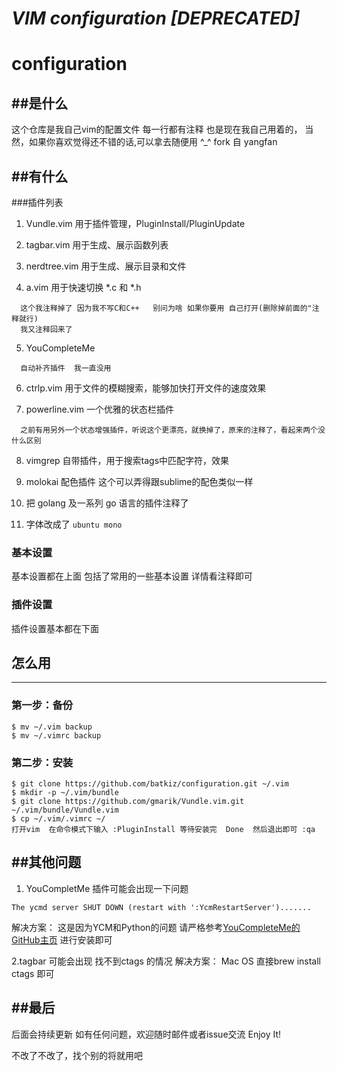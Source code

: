 # *VIM configuration [DEPRECATED]*  

# configuration
##是什么
----
这个仓库是我自己vim的配置文件 每一行都有注释 也是现在我自己用着的， 当然，如果你喜欢觉得还不错的话,可以拿去随便用 ^_^
fork 自 yangfan

##有什么
----
###插件列表

1. Vundle.vim 用于插件管理，PluginInstall/PluginUpdate

2. tagbar.vim 用于生成、展示函数列表

3. nerdtree.vim 用于生成、展示目录和文件

4. a.vim 用于快速切换 *.c 和 *.h  
```
  这个我注释掉了 因为我不写C和C++   别问为啥 如果你要用 自己打开(删除掉前面的"注释就行)
  我又注释回来了
```
5. YouCompleteMe   
```
  自动补齐插件  我一直没用
 ```
6. ctrlp.vim 用于文件的模糊搜索，能够加快打开文件的速度效果

7. powerline.vim 一个优雅的状态栏插件 
```
  之前有用另外一个状态增强插件，听说这个更漂亮，就换掉了，原来的注释了，看起来两个没什么区别
```

8. vimgrep 自带插件，用于搜索tags中匹配字符，效果

9. molokai 配色插件 这个可以弄得跟sublime的配色类似一样

10. 把 golang 及一系列 go 语言的插件注释了

11. 字体改成了 `ubuntu mono`

### 基本设置

基本设置都在上面 包括了常用的一些基本设置  详情看注释即可

### 插件设置

插件设置基本都在下面 

## 怎么用
-----
### 第一步：备份
```
$ mv ~/.vim backup
$ mv ~/.vimrc backup
```
### 第二步：安装
```
$ git clone https://github.com/batkiz/configuration.git ~/.vim
$ mkdir -p ~/.vim/bundle
$ git clone https://github.com/gmarik/Vundle.vim.git ~/.vim/bundle/Vundle.vim
$ cp ~/.vim/.vimrc ~/
打开vim  在命令模式下输入 :PluginInstall 等待安装完  Done  然后退出即可 :qa
```

##其他问题
------
1. YouCompletMe 插件可能会出现一下问题
```
The ycmd server SHUT DOWN (restart with ':YcmRestartServer').......
```
解决方案： 这是因为YCM和Python的问题  请严格参考[YouCompleteMe的GitHub主页](https://github.com/Valloric/YouCompleteMe) 进行安装即可

2.tagbar 可能会出现 找不到ctags 的情况 
解决方案： Mac OS 直接brew install ctags 即可


##最后
------
后面会持续更新 如有任何问题，欢迎随时邮件或者issue交流  Enjoy It!

不改了不改了，找个别的将就用吧
